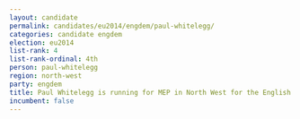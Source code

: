 ```yaml
---
layout: candidate
permalink: candidates/eu2014/engdem/paul-whitelegg/
categories: candidate engdem
election: eu2014
list-rank: 4
list-rank-ordinal: 4th
person: paul-whitelegg
region: north-west
party: engdem
title: Paul Whitelegg is running for MEP in North West for the English Democrats
incumbent: false
---
```

